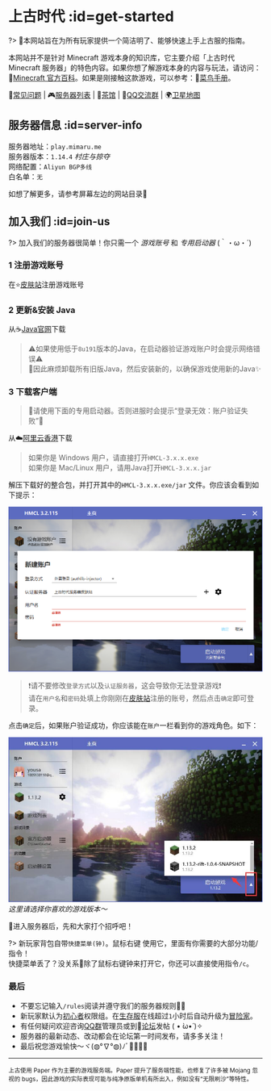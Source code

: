 [homepage]: https://www.mimaru.me/
[bbs]: http://bbs.mimaru.me/
[dynmap]: http://map.mimaru.me:8123/
[qqgroup]: http://shang.qq.com/wpa/qunwpa?idkey=6bf79ba005ae8c932177afa1f64ac96d0e6bf7c59f8c393b0f9ef8f3f69d6f15
[mcwiki]: https://minecraft-zh.gamepedia.com/
[beginner-guide]: http://minecraft-zh.gamepedia.com/%E6%95%99%E7%A8%8B/%E8%8F%9C%E9%B8%9F%E6%89%8B%E5%86%8C
[skin]: https://skin.mimaru.me/
[java]: https://www.java.com/zh_CN/download/
[client-download]: http://proxy-hk.mimaru.me/1.14.4.zip
[group-def]: /welcome/groups.md#def
[group-adv]: /welcome/groups.md#adv
[server-survival]: /welcome/servers.md#survival
[server-creative]: /welcome/servers.md#creative
[faq]: /welcome/faq.md
[servers]: /welcome/servers.md

# 上古时代 :id=get-started

?> 💫本网站旨在为所有玩家提供一个简洁明了、能够快速上手上古服的指南。

本网站并不是针对 Minecraft 游戏本身的知识库，它主要介绍「上古时代 Minecraft 服务器」的特色内容。如果你想了解游戏本身的内容与玩法，请访问：🔗[Minecraft 官方百科][mcwiki]。如果是刚接触这款游戏，可以参考：🍰[菜鸟手册][beginner-guide]。

📖[常见问题][faq] | 🎮[服务器列表][servers] | 🍵[茶馆][bbs] | 🐧[QQ交流群][qqgroup] | 🌍[卫星地图][dynmap]

## 服务器信息 :id=server-info

<!-- 服务器地址：`play.mimaru.me`  
服务器版本：`1.14.4` *村庄与掠夺*  
网络配置：`Aliyun BGP多线`  
正版验证：`已开启`  
白名单：`无` -->

服务器地址：`play.mimaru.me`  
服务器版本：`1.14.4` *村庄与掠夺*  
网络配置：`Aliyun BGP多线`  
白名单：`无`

如想了解更多，请参考屏幕左边的网站目录💖

## 加入我们 :id=join-us

<!-- 服务器开启了正版验证，这意味着你需要一个正版账号。

👉购买游戏请访问 [Minecraft 官网](https://www.minecraft.net/zh-hans/)  
👉添加 [上古时代服务器](#server-info) 至你的游戏客户端  
🎉加入服务器！ -->

?> 加入我们的服务器很简单！你只需一个 *游戏账号* 和 *专用启动器* (｀・ω・´)

### 1 注册游戏账号

在⭐️[皮肤站][skin]注册游戏账号

### 2 更新&安装 Java

从☕️[Java官网][java]下载

> ⚠️如果使用低于`8u191`版本的Java，在启动器验证游戏账户时会提示网络错误⚠️  
> 💫因此麻烦卸载所有旧版Java，然后安装新的，以确保游戏使用新的Java✨

### 3 下载客户端

> 📌请使用下面的专用启动器。否则进服时会提示“登录无效：账户验证失败”📌

从☁️[阿里云香港][client-download]下载

> 如果你是 Windows 用户，请直接打开`HMCL-3.x.x.exe`  
> 如果你是 Mac/Linux 用户，请用Java打开`HMCL-3.x.x.jar`

解压下载好的整合包，并打开其中的`HMCL-3.x.x.exe/jar` 文件。你应该会看到如下提示：

![启动器账户验证](assets/images/launcher-login.png ':size=400')

> ❗️请不要修改`登录方式`以及`认证服务器`，这会导致你无法登录游戏❗️  
> 请在`用户名`和`密码`处填上你刚刚在[皮肤站][skin]注册的账号，然后点击`确定`即可登录。

点击`确定`后，如果账户验证成功，你应该能在`账户`一栏看到你的游戏角色。如下：

![启动器设置](assets/images/launcher-settings.jpg ':size=400')  
*这里请选择你喜欢的游戏版本～*

🙋进入服务器后，先和大家打个招呼吧！

?> 新玩家背包自带`快捷菜单(钟)`。<kbd>鼠标右键</kbd> 使用它，里面有你需要的大部分功能/指令！  
快捷菜单丢了？没关系🍻除了鼠标右键钟来打开它，你还可以直接使用指令`/c`。

### 最后

- 不要忘记输入`/rules`阅读并遵守我们的服务器规则👩‍⚖️
- 新玩家默认为[初心者][group-def]权限组。在[生存服][server-survival]在线超过`1`小时后自动升级为[冒险家][group-adv]。
- 有任何疑问欢迎咨询[QQ群][qqgroup]管理员或到🍵[论坛][bbs]发帖 ( • ̀ω•́ )✧
- 服务器的最新动态、改动都会在论坛第一时间发布，请多多关注！
- 最后祝您游戏愉快～ヾ(◍°∇°◍)ﾉﾞ🎉🎊🎉🎊

----

<small>上古使用 Paper 作为主要的游戏服务端。Paper 提升了服务端性能，也修复了许多被 Mojang 忽视的 bugs，因此游戏的实际表现可能与纯净原版单机有所出入，例如没有“无限刷沙”等特性。</small>
